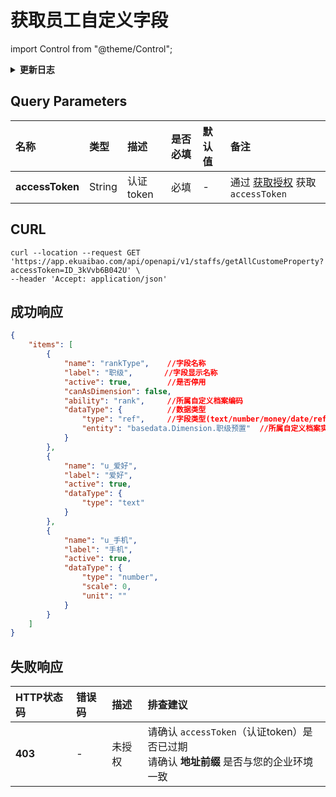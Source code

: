 # 获取员工自定义字段

import Control from "@theme/Control";

<Control
method="GET"
url="/api/openapi/v1/staffs/getAllCustomeProperty"
/>

<details>
  <summary><b>更新日志</b></summary>
  <div>

  [**0.7.140**](/updateLog/update-log#07140) -> 🆕 新增了本接口。<br/>

  </div>
</details>

## Query Parameters

| 名称 | 类型 | 描述 | 是否必填 | 默认值 | 备注 |
| :--- | :--- | :--- | :--- |:--- | :--- |
| **accessToken** | String  | 认证token	| 必填  | - | 通过 [获取授权](/docs/open-api/getting-started/auth) 获取 `accessToken` |

## CURL
```shell
curl --location --request GET 'https://app.ekuaibao.com/api/openapi/v1/staffs/getAllCustomeProperty?accessToken=ID_3kVvb6B042U' \
--header 'Accept: application/json'
```

## 成功响应
```json
{
    "items": [
        {
            "name": "rankType",    //字段名称
            "label": "职级",       //字段显示名称
            "active": true,        //是否停用
            "canAsDimension": false,
            "ability": "rank",     //所属自定义档案编码
            "dataType": {          //数据类型
                "type": "ref",     //字段类型(text/number/money/date/ref)
                "entity": "basedata.Dimension.职级预置"  //所属自定义档案实体类
            }
        },
        {
            "name": "u_爱好",
            "label": "爱好",
            "active": true,
            "dataType": {
                "type": "text"
            }
        },
        {
            "name": "u_手机",
            "label": "手机",
            "active": true,
            "dataType": {
                "type": "number",
                "scale": 0,
                "unit": ""
            }
        }
    ]
}
```

## 失败响应

| HTTP状态码 | 错误码 | 描述 | 排查建议 |
| :--- | :--- | :--- | :--- |
| **403** | - | 未授权 | 请确认 `accessToken`（认证token）是否已过期<br/>请确认 **地址前缀** 是否与您的企业环境一致 | 
